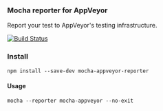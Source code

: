### Mocha reporter for AppVeyor

Report your test to AppVeyor's testing infrastructure.

[![Build Status](https://secure.travis-ci.org/nathanboktae/mocha-appveyor-reporter.png)](http://travis-ci.org/nathanboktae/mocha-appveyor-reporter)

### Install

```
npm install --save-dev mocha-appveyor-reporter
```

#### Usage

```
mocha --reporter mocha-appveyor --no-exit
```